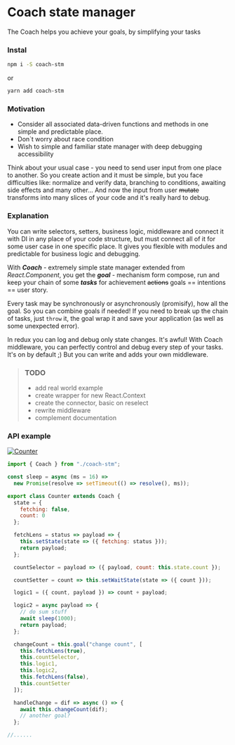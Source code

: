 # Coach state manager

The Coach helps you achieve your goals, by simplifying your tasks

### Instal

```bash
npm i -S coach-stm
```
or
```bash
yarn add coach-stm
```

### Motivation
* Consider all associated data-driven functions and methods in one simple and predictable place.
* Don`t worry about race condition
* Wish to simple and familiar state manager with deep debugging accessibility

Think about your usual case - you need to send user input from one place to another. So you create action and it must be simple, but you face difficulties like: normalize and verify data, branching to conditions, awaiting side effects and many other... And now the input from user ~~mutate~~ transforms into many slices of your code and it's really hard to debug.

### Explanation
You can write selectors, setters, business logic, middleware and connect it with DI in any place of your code structure, but must connect all of it for some user case in one specific place. It gives you flexible with modules and predictable for business logic and debugging.

With **_Coach_** - extremely simple state manager extended from _React.Component_, you get the **_goal_** - mechanism form compose, run and keep your chain of some **_tasks_** for achievement ~~actions~~ goals == intentions == user story.

Every task may be synchronously or asynchronously (promisify), how all the goal. So you can combine goals if needed! If you need to break up the chain of tasks, just `throw` it, the goal wrap it and save your application (as well as some unexpected error).

In redux you can log and debug only state changes. It's awful! With Coach middleware, you can perfectly control and debug every step of your tasks. It's on by default ;) But you can write and adds your own middleware.

> ### TODO
> * add real world example
> * create wrapper for new React.Context
> * create the connector, basic on reselect
> * rewrite middleware
> * complement documentation

### API example

[![Counter](https://codesandbox.io/static/img/play-codesandbox.svg)](https://codesandbox.io/s/ykk9xoq87v)

```javascript
import { Coach } from "./coach-stm";

const sleep = async (ms = 16) =>
  new Promise(resolve => setTimeout(() => resolve(), ms));

export class Counter extends Coach {
  state = {
    fetching: false,
    count: 0
  };

  fetchLens = status => payload => {
    this.setState(state => ({ fetching: status }));
    return payload;
  };

  countSelector = payload => ({ payload, count: this.state.count });

  countSetter = count => this.setWaitState(state => ({ count }));

  logic1 = ({ count, payload }) => count + payload;

  logic2 = async payload => {
    // do sum stuff
    await sleep(1000);
    return payload;
  };

  changeCount = this.goal("change count", [
    this.fetchLens(true),
    this.countSelector,
    this.logic1,
    this.logic2,
    this.fetchLens(false),
    this.countSetter
  ]);

  handleChange = dif => async () => {
    await this.changeCount(dif);
    // another goal?
  };

//......
```